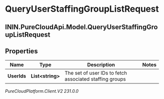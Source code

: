 # QueryUserStaffingGroupListRequest

## ININ.PureCloudApi.Model.QueryUserStaffingGroupListRequest

## Properties

|Name | Type | Description | Notes|
|------------ | ------------- | ------------- | -------------|
| **UserIds** | **List&lt;string&gt;** | The set of user IDs to fetch associated staffing groups | |



_PureCloudPlatform.Client.V2 231.0.0_
